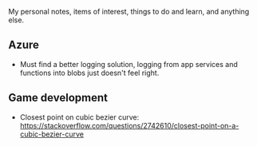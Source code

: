 My personal notes, items of interest, things to do and learn, and anything else. 

## Azure
- Must find a better logging solution, logging from app services and functions into blobs just doesn't feel right.

## Game development
- Closest point on cubic bezier curve: https://stackoverflow.com/questions/2742610/closest-point-on-a-cubic-bezier-curve
